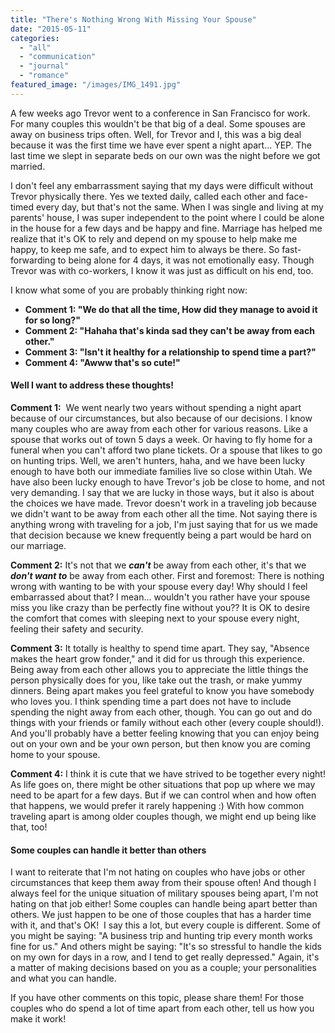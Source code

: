 ```yaml
---
title: "There's Nothing Wrong With Missing Your Spouse"
date: "2015-05-11"
categories: 
  - "all"
  - "communication"
  - "journal"
  - "romance"
featured_image: "/images/IMG_1491.jpg"
---
```


A few weeks ago Trevor went to a conference in San Francisco for work. For many couples this wouldn't be that big of a deal. Some spouses are away on business trips often. Well, for Trevor and I, this was a big deal because it was the first time we have ever spent a night apart... YEP. The last time we slept in separate beds on our own was the night before we got married.

I don't feel any embarrassment saying that my days were difficult without Trevor physically there. Yes we texted daily, called each other and face-timed every day, but that's not the same. When I was single and living at my parents' house, I was super independent to the point where I could be alone in the house for a few days and be happy and fine. Marriage has helped me realize that it's OK to rely and depend on my spouse to help make me happy, to keep me safe, and to expect him to always be there. So fast-forwarding to being alone for 4 days, it was not emotionally easy. Though Trevor was with co-workers, I know it was just as difficult on his end, too.

I know what some of you are probably thinking right now:

- **Comment 1: "We do that all the time, How did they manage to avoid it for so long?"**
- **Comment 2: "Hahaha that's kinda sad they can't be away from each other."**
- **Comment 3: "Isn't it healthy for a relationship to spend time a part?"**
- **Comment 4: "Awww that's so cute!"**

#### Well I want to address these thoughts!

**Comment 1:**  We went nearly two years without spending a night apart because of our circumstances, but also because of our decisions. I know many couples who are away from each other for various reasons. Like a spouse that works out of town 5 days a week. Or having to fly home for a funeral when you can't afford two plane tickets. Or a spouse that likes to go on hunting trips. Well, we aren't hunters, haha, and we have been lucky enough to have both our immediate families live so close within Utah. We have also been lucky enough to have Trevor's job be close to home, and not very demanding. I say that we are lucky in those ways, but it also is about the choices we have made. Trevor doesn't work in a traveling job because we didn't want to be away from each other all the time. Not saying there is anything wrong with traveling for a job, I'm just saying that for us we made that decision because we knew frequently being a part would be hard on our marriage.

**Comment 2:** It's not that we **_can't_** be away from each other, it's that we _**don't want to**_ be away from each other. First and foremost: There is nothing wrong with wanting to be with your spouse every day! Why should I feel embarrassed about that? I mean... wouldn't you rather have your spouse miss you like crazy than be perfectly fine without you?? It is OK to desire the comfort that comes with sleeping next to your spouse every night, feeling their safety and security.

**Comment 3:** It totally is healthy to spend time apart. They say, "Absence makes the heart grow fonder," and it did for us through this experience. Being away from each other allows you to appreciate the little things the person physically does for you, like take out the trash, or make yummy dinners. Being apart makes you feel grateful to know you have somebody who loves you. I think spending time a part does not have to include spending the night away from each other, though. You can go out and do things with your friends or family without each other (every couple should!). And you'll probably have a better feeling knowing that you can enjoy being out on your own and be your own person, but then know you are coming home to your spouse.

**Comment 4:** I think it is cute that we have strived to be together every night! As life goes on, there might be other situations that pop up where we may need to be apart for a few days. But if we can control when and how often that happens, we would prefer it rarely happening :) With how common traveling apart is among older couples though, we might end up being like that, too!

#### Some couples can handle it better than others

I want to reiterate that I'm not hating on couples who have jobs or other circumstances that keep them away from their spouse often! And though I always feel for the unique situation of military spouses being apart, I'm not hating on that job either! Some couples can handle being apart better than others. We just happen to be one of those couples that has a harder time with it, and that's OK!  I say this a lot, but every couple is different. Some of you might be saying: "A business trip and hunting trip every month works fine for us." And others might be saying: "It's so stressful to handle the kids on my own for days in a row, and I tend to get really depressed." Again, it's a matter of making decisions based on you as a couple; your personalities and what you can handle.

If you have other comments on this topic, please share them! For those couples who do spend a lot of time apart from each other, tell us how you make it work!
